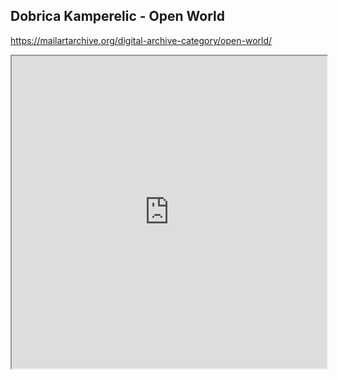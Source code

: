 ## Dobrica Kamperelic - Open World
https://mailartarchive.org/digital-archive-category/open-world/
<iframe src="https://mailartarchive.org/digital-archive-category/open-world/" height=500 style="width:100%"></iframe>